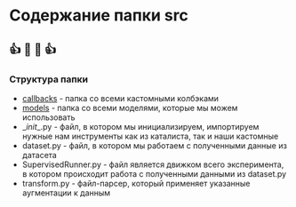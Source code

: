 # Содержание папки src
:+1:    :metal: :metal:    :+1:
----
### Структура папки
- [callbacks](#src/classification/callbacks) - папка со всеми кастомными колбэками
- [models](#src/classification/models) - папка со всеми моделями, которые мы можем использовать
- \__init__.py - файл, в котором мы инициализируем, импортируем нужные нам инструменты как из каталиста, так и наши кастомные
- dataset.py - файл, в котором мы работаем с полученными данные из датасета
- SupervisedRunner.py - файл является движком всего эксперимента, в котором происходит работа с полученными данными из dataset.py 
- transform.py - файл-парсер, который применяет указанные аугментации к данным